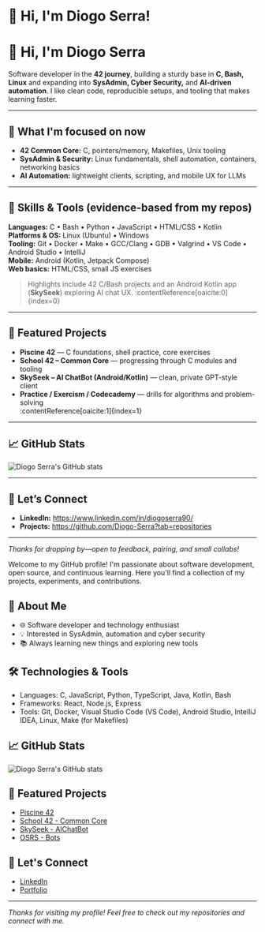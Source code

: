 # 👋 Hi, I'm Diogo Serra!

# 👋 Hi, I'm Diogo Serra

Software developer in the **42 journey**, building a sturdy base in **C, Bash, Linux** and expanding into **SysAdmin, Cyber Security,** and **AI-driven automation**. I like clean code, reproducible setups, and tooling that makes learning faster.

---

## 🎯 What I'm focused on now
- **42 Common Core:** C, pointers/memory, Makefiles, Unix tooling  
- **SysAdmin & Security:** Linux fundamentals, shell automation, containers, networking basics  
- **AI Automation:** lightweight clients, scripting, and mobile UX for LLMs

---

## 🧰 Skills & Tools (evidence-based from my repos)
**Languages:** C • Bash • Python • JavaScript • HTML/CSS • Kotlin  
**Platforms & OS:** Linux (Ubuntu) • Windows  
**Tooling:** Git • Docker • Make • GCC/Clang • GDB • Valgrind • VS Code • Android Studio • IntelliJ  
**Mobile:** Android (Kotlin, Jetpack Compose)  
**Web basics:** HTML/CSS, small JS exercises

> Highlights include 42 C/Bash projects and an Android Kotlin app (**SkySeek**) exploring AI chat UX. :contentReference[oaicite:0]{index=0}

---

## 📂 Featured Projects
- **Piscine 42** — C foundations, shell practice, core exercises  
- **School 42 – Common Core** — progressing through C modules and tooling  
- **SkySeek – AI ChatBot (Android/Kotlin)** — clean, private GPT-style client  
- **Practice / Exercism / Codecademy** — drills for algorithms and problem-solving  
:contentReference[oaicite:1]{index=1}

---

## 📈 GitHub Stats
![Diogo Serra's GitHub stats](https://github-readme-stats.vercel.app/api?username=Diogo-Serra&show_icons=true&theme=radical)

---

## 🤝 Let’s Connect
- **LinkedIn:** https://www.linkedin.com/in/diogoserra90/
- **Projects:** https://github.com/Diogo-Serra?tab=repositories

---

_Thanks for dropping by—open to feedback, pairing, and small collabs!_


Welcome to my GitHub profile! I'm passionate about software development, open source, and continuous learning. Here you'll find a collection of my projects, experiments, and contributions.

## 🚀 About Me

- 🌐 Software developer and technology enthusiast
- 💡 Interested in SysAdmin, automation and cyber security
- 📚 Always learning new things and exploring new tools

## 🛠️ Technologies & Tools

- Languages: C, JavaScript, Python, TypeScript, Java, Kotlin, Bash
- Frameworks: React, Node.js, Express
- Tools: Git, Docker, Visual Studio Code (VS Code), Android Studio, IntelliJ IDEA, Linux, Make (for Makefiles)

## 📈 GitHub Stats

![Diogo Serra's GitHub stats](https://github-readme-stats.vercel.app/api?username=Diogo-Serra&show_icons=true&theme=radical)

## 📂 Featured Projects

- [Piscine 42](https://github.com/Diogo-Serra/42_Piscine)
- [School 42 - Common Core](https://github.com/Diogo-Serra/42_School)
- [SkySeek - AIChatBot](https://github.com/Diogo-Serra/SkySeek)
- [OSRS - Bots](https://github.com/Diogo-Serra/OSRS_bots)

## 🤝 Let's Connect

- [LinkedIn](https://www.linkedin.com/in/diogoserra90/)
- [Portfolio](https://github.com/Diogo-Serra?tab=repositories)

---

_Thanks for visiting my profile! Feel free to check out my repositories and connect with me._
